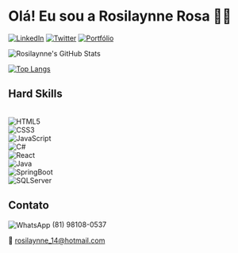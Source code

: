 # Olá! Eu sou a Rosilaynne Rosa 🙋‍♀️

[![LinkedIn](https://img.shields.io/badge/LinkedIn-0077B5?style=for-the-badge&logo=linkedin&logoColor=white)](https://www.linkedin.com/in/rosilaynne-rosa/)
[![Twitter](https://img.shields.io/badge/Twitter-1DA1F2?style=for-the-badge&logo=twitter&logoColor=white)](https://twitter.com/rosilaynnerosa)
[![Portfólio](https://img.shields.io/website?label=Portfólios-Rosilaynne&style=for-the-bagde&url=https://www.remotehub.com/rosilaynne.rosa/portfolios/)](https://www.remotehub.com/rosilaynne.rosa/portfolios)


![Rosilaynne's GitHub Stats](https://github-readme-stats.vercel.app/api?username=RosilaynneSRosa&show_icons=true&theme=radical)

[![Top Langs](https://github-readme-stats.vercel.app/api/top-langs/?username=RosilaynneSRosa)](https://github.com/anuraghazra/github-readme-stats)

## Hard Skills

<div style="display: inline_block"></br>
<img align="center" alt="HTML5" src="https://img.shields.io/badge/HTML5-E34F26?style=for-the-badge&logo=html5&logoColor=white" />
<div style="display: inline_block">
<img align="center" alt="CSS3" src="https://img.shields.io/badge/CSS3-1572B6?style=for-the-badge&logo=css3&logoColor=white" />
<div style="display: inline_block">
<img align="center" alt="JavaScript" src="https://img.shields.io/badge/JavaScript-F7DF1E?style=for-the-badge&logo=javascript&logoColor=black" />
<div style="display: inline_block">
<img align="center" alt="C#" src="https://img.shields.io/badge/C%23-239120?style=for-the-badge&logo=c-sharp&logoColor=white" />
<div style="display: inline_block">
<img align="center" alt="React" src="https://img.shields.io/badge/React-20232A?style=for-the-badge&logo=react&logoColor=61DAFB" />
<div style="display: inline_block">
<img align="center" alt="Java" src="https://img.shields.io/badge/Java-ED8B00?style=for-the-badge&logo=java&logoColor=white" />
<div style="display: inline_block">
<img align="center" alt="SpringBoot" src="https://img.shields.io/badge/Spring-6DB33F?style=for-the-badge&logo=spring&logoColor=white" />
<div style="display: inline_block">
<img align="center" alt="SQLServer" src="https://img.shields.io/badge/Microsoft_SQL_Server-CC2927?style=for-the-badge&logo=microsoft-sql-server&logoColor=white" /></br>
</div>


## Contato

<div style="display: inline_block">
<img align="center" alt="WhatsApp" src="https://img.shields.io/badge/WhatsApp-25D366?style=for-the-badge&logo=whatsapp&logoColor=white" /> (81) 98108-0537</br>

📧 rosilaynne_14@hotmail.com
</div>
  

